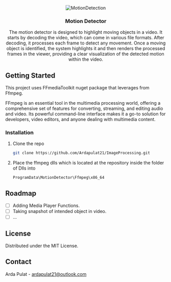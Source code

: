 <div align="center">

![MotionDetection](https://github.com/user-attachments/assets/7ddd5208-092c-472a-b9c4-84dc91aa1e02)

<h3 align="center">Motion Detector</h3>
  <p align="center">
    The motion detector is designed to highlight moving objects in a video. It starts by decoding the video, which can come in various file formats. After decoding, it processes each frame to detect any movement. Once a moving object is identified, the system highlights it and then renders the processed frames in the viewer, providing a clear visualization of the detected motion within the video. </p>
</div>

<!-- GETTING STARTED -->
## Getting Started

This project uses FFmediaToolkit nuget package that leverages from Ffmpeg.

FFmpeg is an essential tool in the multimedia processing world, offering a comprehensive set of features for converting, streaming, and editing audio and video. Its powerful command-line interface makes it a go-to solution for developers, video editors, and anyone dealing with multimedia content.

### Installation

1. Clone the repo
   ```sh
   git clone https://github.com/Ardapulat21/ImageProcessing.git
   ```
2. Place the ffmpeg dlls which is located at the repository inside the folder of Dlls into 
    ```
    ProgramData\MotionDetector\Ffmpeg\x86_64 
    ```

<!-- ROADMAP -->
## Roadmap

- [ ] Adding Media Player Functions.
- [ ] Taking snapshot of intended object in video.
- [ ] ...

<!-- LICENSE -->
## License

Distributed under the MIT License.

<!-- CONTACT -->
## Contact

Arda Pulat - ardapulat21@outlook.com
